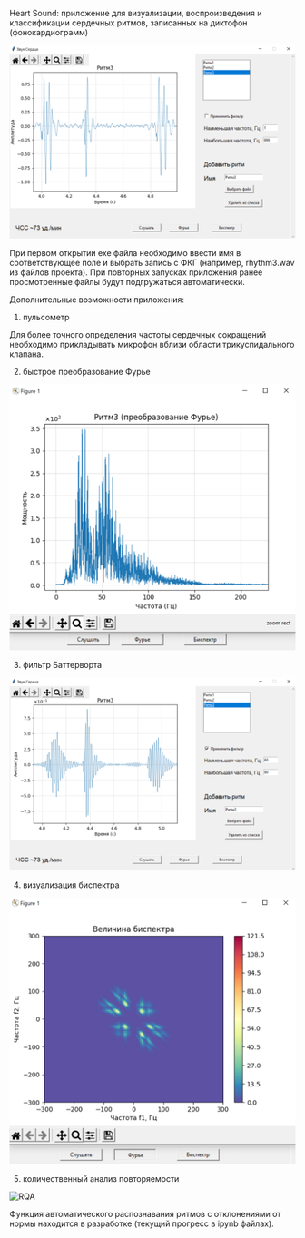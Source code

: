 Heart Sound: приложение для визуализации, воспроизведения и классификации сердечных ритмов, записанных на диктофон (фонокардиограмм)

![Графический интерфейс](https://github.com/mualal/heart_sound/blob/master/img/Screenshot%202021-12-06%20at%2000.49.06.png)

При первом открытии exe файла необходимо ввести имя в соответствующее поле и выбрать запись с ФКГ (например, rhythm3.wav из файлов проекта). При повторных запусках приложения ранее просмотренные файлы будут подгружаться автоматически.


Дополнительные возможности приложения:

1) пульсометр

Для более точного определения частоты сердечных сокращений необходимо прикладывать микрофон вблизи области трикуспидального клапана.

2) быстрое преобразование Фурье

![Фурье](https://github.com/mualal/heart_sound/blob/master/img/Screenshot%202021-12-06%20at%2000.52.44.png)

3) фильтр Баттерворта

![Баттерворт](https://github.com/mualal/heart_sound/blob/master/img/Screenshot%202021-12-06%20at%2000.50.29.png)

4) визуализация биспектра

![Биспектр](https://github.com/mualal/heart_sound/blob/master/img/Screenshot%202021-12-06%20at%2000.53.56.png)

5) количественный анализ повторяемости

![RQA](https://github.com/mualal/heart_sound/blob/master/img/Screenshot%2021-12-15%at%00.48.54.png)

Функция автоматического распознавания ритмов с отклонениями от нормы находится в разработке (текущий прогресс в ipynb файлах).
